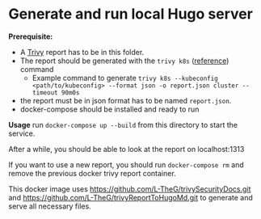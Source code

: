 # Generate and run local Hugo server

**Prerequisite:** 
- A [Trivy](https://aquasecurity.github.io/trivy/v0.34/docs/) report has to be in this folder.
- The report should be generated with the ```trivy k8s``` ([reference](https://aquasecurity.github.io/trivy/v0.34/docs/kubernetes/cli/scanning/)) command
  - Example command to generate ```trivy k8s --kubeconfig <path/to/kubeconfig> --format json -o report.json cluster --timeout 90m0s```
- the report must be in json format has to be named ```report.json```.
- docker-compose should be installed and ready to run

**Usage**
run ```docker-compose up --build``` from this directory to start the service.

After a while, you should be able to look at the report on localhost:1313

If you want to use a new report, you should run ```docker-compose rm``` and remove the previous docker trivy report container.

This docker image uses https://github.com/L-TheG/trivySecurityDocs.git and https://github.com/L-TheG/trivyReportToHugoMd.git to generate and serve all necessary files.
